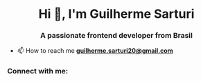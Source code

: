 <h1 align="center">Hi 👋, I'm Guilherme Sarturi</h1>
<h3 align="center">A passionate frontend developer from Brasil</h3>

- 📫 How to reach me **guilherme.sarturi20@gmail.com**

<h3 align="left">Connect with me:</h3>
<p align="left">
</p>
